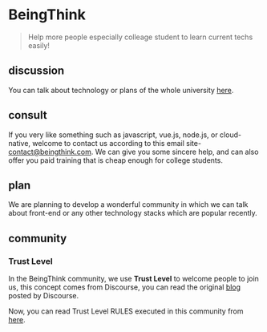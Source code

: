 # BeingThink

> Help more people especially colleage student to learn current techs easily!

## discussion

You can talk about technology or plans of the whole university [here](https://github.com/orgs/BeingThink/discussions).

## consult

If you very like something such as javascript, vue.js, node.js, or cloud-native, welcome to contact us according to this email site-[contact@beingthink.com](contact@beingthink.com). We can give you some sincere help, and can also offer you paid training that is cheap enough for college students.

## plan

We are planning to develop a wonderful community in which we can talk about front-end or any other technology stacks which are popular recently.

## community

### Trust Level

In the BeingThink community, we use **Trust Level** to welcome people to join us, this concept comes from Discourse, you can read the original [blog](https://blog.discourse.org/2018/06/understanding-discourse-trust-levels/) posted by Discourse.

Now, you can read Trust Level RULES executed in this community from [here](https://github.com/BeingThink/.github/blob/main/docs/tl-rules.md).
